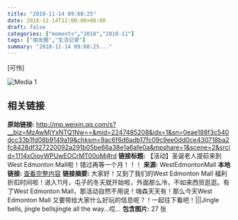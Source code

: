 ```yaml
---
title: "2018-11-14 09:08:25"
date: 2018-11-14T12:00:00+08:00
draft: false
categories: ["moments","2018","2018-11"]
tags: ["朋友圈","生活记录"]
summary: "2018-11-14 09:08:25..."
---
```


[可怜]

![Media 1](/Moments/photos/2018-11-14/201811140908250.jpg)

## 相关链接

**原始链接:** http://mp.weixin.qq.com/s?__biz=MzAwMjYxNTQ1Nw==&mid=2247485208&idx=1&sn=0eae188f3c540dcc33b1fd08b9149a19&chksm=9ac6f6d6adb17fc09c9ee0dd0ce430718ba2fc8428df327220092a291b05be66a38e1a6afe0a&mpshare=1&scene=2&srcid=1114xOioyWPUwEOCrMT00oMj#rd
**链接标题:** 【活动】圣诞老人提前来到West Edmonton Mall啦！错过再等一个月！！！
**来源:** WestEdmontonMall
**本地链接:** [查看完整内容](/link_content/2018/11/2018-11-14-2/link_content/)
**链接摘要:** 大家好！又到了我们的West Edmonton Mall 福利折扣时间啦！进入11月，屯子的冬天就开始啦，外面那么冷，不如来西贸逛逛。有了West Edmonton Mall，那活动自然不用说！嗨森天天有！那么今天West Edmonton Mall 又要带给大家什么好玩的信息呢？！一起往下看吧！|||Jingle bells, jingle bellsjingle all the way...哎...
**包含图片:** 27 张

